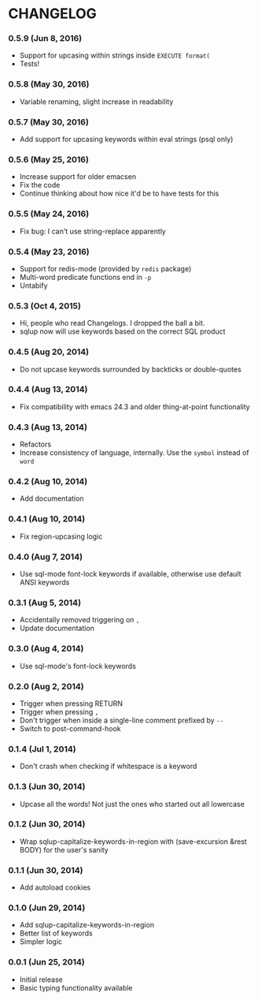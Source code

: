 # CHANGELOG

### 0.5.9 (Jun 8, 2016)

* Support for upcasing within strings inside `EXECUTE format(`
* Tests!

### 0.5.8 (May 30, 2016)

* Variable renaming, slight increase in readability

### 0.5.7 (May 30, 2016)

* Add support for upcasing keywords within eval strings (psql only)

### 0.5.6 (May 25, 2016)

* Increase support for older emacsen
* Fix the code
* Continue thinking about how nice it'd be to have tests for this

### 0.5.5 (May 24, 2016)

* Fix bug: I can't use string-replace apparently

### 0.5.4 (May 23, 2016)

* Support for redis-mode (provided by `redis` package)
* Multi-word predicate functions end in `-p`
* Untabify

### 0.5.3 (Oct 4, 2015)

* Hi, people who read Changelogs. I dropped the ball a bit.
* sqlup now will use keywords based on the correct SQL product

### 0.4.5 (Aug 20, 2014)

* Do not upcase keywords surrounded by backticks or double-quotes

### 0.4.4 (Aug 13, 2014)

* Fix compatibility with emacs 24.3 and older thing-at-point functionality

### 0.4.3 (Aug 13, 2014)

* Refactors
* Increase consistency of language, internally. Use the `symbol` instead of `word`

### 0.4.2 (Aug 10, 2014)

* Add documentation

### 0.4.1 (Aug 10, 2014)

* Fix region-upcasing logic

### 0.4.0 (Aug 7, 2014)

* Use sql-mode font-lock keywords if available, otherwise use default ANSI keywords

### 0.3.1 (Aug 5, 2014)

* Accidentally removed triggering on `,`
* Update documentation

### 0.3.0 (Aug 4, 2014)

* Use sql-mode's font-lock keywords

### 0.2.0 (Aug 2, 2014)

* Trigger when pressing RETURN
* Trigger when pressing `,`
* Don't trigger when inside a single-line comment prefixed by `--`
* Switch to post-command-hook

### 0.1.4 (Jul 1, 2014)

* Don't crash when checking if whitespace is a keyword

### 0.1.3 (Jun 30, 2014)

* Upcase all the words! Not just the ones who started out all lowercase

### 0.1.2 (Jun 30, 2014)

* Wrap sqlup-capitalize-keywords-in-region with (save-excursion &rest BODY) for the user's sanity

### 0.1.1 (Jun 30, 2014)

* Add autoload cookies

### 0.1.0 (Jun 29, 2014)

* Add sqlup-capitalize-keywords-in-region
* Better list of keywords
* Simpler logic

### 0.0.1 (Jun 25, 2014)

* Initial release
* Basic typing functionality available
